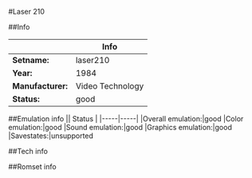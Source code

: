 #Laser 210

##Info

||Info|
|-----|-----|
|**Setname:**|laser210
|**Year:**|1984
|**Manufacturer:**|Video Technology
|**Status:**|good

##Emulation info
|| Status |
|-----|-----|
|Overall emulation:|good
|Color emulation:|good
|Sound emulation:|good
|Graphics emulation:|good
|Savestates:|unsupported

##Tech info

##Romset info

<!--- START OF EDITED COMMENT DO NOT TOUCH TEXT ABOVE-->
